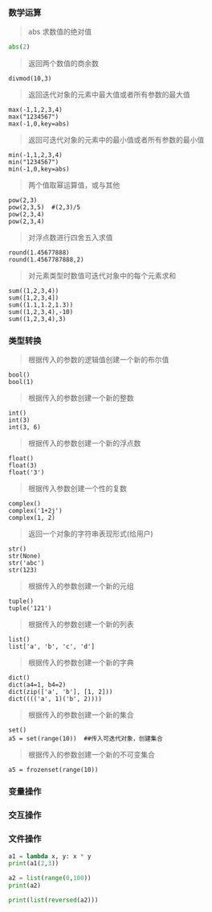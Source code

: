 ### 数学运算
> abs 求数值的绝对值
```python
abs(2)
```

> 返回两个数值的商余数
```pyton
divmod(10,3)
```

> 返回迭代对象的元素中最大值或者所有参数的最大值
```pyton
max(-1,1,2,3,4)
max("1234567")
max(-1,0,key=abs)
```

> 返回可迭代对象的元素中的最小值或者所有参数的最小值
```pyton
min(-1,1,2,3,4)
min("1234567")
min(-1,0,key=abs)
```

> 两个值取幂运算值，或与其他
```pyton
pow(2,3)
pow(2,3,5)  #(2,3)/5
pow(2,3,4)
pow(2,3,4)
```

> 对浮点数进行四舍五入求值
```pyton
round(1.45677888)
round(1.4567787888,2)
```

> 对元素类型时数值可迭代对象中的每个元素求和
```pyton
sum((1,2,3,4))
sum([1,2,3,4])
sum((1.1,1.2,1.3))
sum((1,2,3,4),-10)
sum((1,2,3,4),3)
```

### 类型转换
> 根据传入的参数的逻辑值创建一个新的布尔值
```pyton
bool()
bool(1)
```

> 根据传入的参数创建一个新的整数
```pyton
int()
int(3)
int(3, 6)
```

> 根据传入的参数创建一个新的浮点数
```pyton
float()
float(3)
float('3')
```
> 根据传入参数创建一个性的复数
```pyton
complex()
complex('1+2j')
complex(1, 2)
```

> 返回一个对象的字符串表现形式(给用户)
```pyton
str()
str(None)
str('abc')
str(123)
```

> 根据传入的参数创建一个新的元组
```pyton
tuple()
tuple('121')
```

> 根据传入的参数创建一个新的列表
```pyton
list()
list['a', 'b', 'c', 'd']
```

> 根据传入的参数创建一个新的字典
```pyton
dict()
dict(a4=1, b4=2)
dict(zip(['a', 'b'], [1, 2]))
dict(((('a', 1)('b', 2))))
```

> 根据传入的参数创建一个新的集合
```pyton
set()
a5 = set(range(10))  ##传入可迭代对象，创建集合
```

> 根据传入的参数创建一个新的不可变集合
```pyton
a5 = frozenset(range(10))
```

### 变量操作


### 交互操作

### 文件操作




```python
a1 = lambda x, y: x * y
print(a1(2,3))

a2 = list(range(0,100))
print(a2)

print(list(reversed(a2)))
```